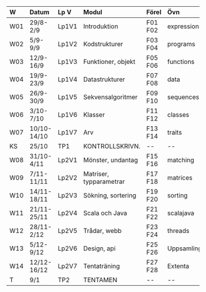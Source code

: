 | W   | Datum       | Lp V  | Modul                   | Förel   | Övn         | Lab             |
|:----|:------------|:------|:------------------------|:--------|:------------|:----------------|
| W01 | 29/8-2/9    | Lp1V1 | Introduktion            | F01 F02 | expressions | kojo            |
| W02 | 5/9-9/9     | Lp1V2 | Kodstrukturer           | F03 F04 | programs    | --              |
| W03 | 12/9-16/9   | Lp1V3 | Funktioner, objekt      | F05 F06 | functions   | blockmole       |
| W04 | 19/9-23/9   | Lp1V4 | Datastrukturer          | F07 F08 | data        | pirates         |
| W05 | 26/9-30/9   | Lp1V5 | Sekvensalgoritmer       | F09 F10 | sequences   | shuffle         |
| W06 | 3/10-7/10   | Lp1V6 | Klasser                 | F11 F12 | classes     | turtlegraphics  |
| W07 | 10/10-14/10 | Lp1V7 | Arv                     | F13 F14 | traits      | turtlerace-team |
| KS  | 25/10       | TP1   | KONTROLLSKRIVN.         | --      | --          | --              |
| W08 | 31/10-4/11  | Lp2V1 | Mönster, undantag       | F15 F16 | matching    | chords-team     |
| W09 | 7/11-11/11  | Lp2V2 | Matriser, typparametrar | F17 F18 | matrices    | maze            |
| W10 | 14/11-18/11 | Lp2V3 | Sökning, sortering      | F19 F20 | sorting     | survey          |
| W11 | 21/11-25/11 | Lp2V4 | Scala och Java          | F21 F22 | scalajava   | lthopoly-team   |
| W12 | 28/11-2/12  | Lp2V5 | Trådar, webb            | F23 F24 | threads     | life            |
| W13 | 5/12-9/12   | Lp2V6 | Design, api             | F25 F26 | Uppsamling  | Projekt         |
| W14 | 12/12-16/12 | Lp2V7 | Tentaträning            | F27 F28 | Extenta     | --              |
| T   | 9/1         | TP2   | TENTAMEN                | --      | --          | --              |